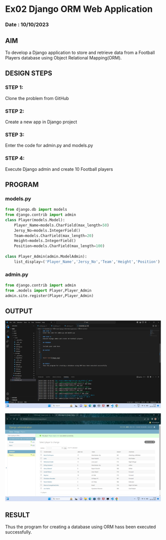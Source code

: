 # Ex02 Django ORM Web Application
### Date : 10/10/2023

## AIM
To develop a Django application to store and retrieve data from a Football Players database using Object Relational Mapping(ORM).

## DESIGN STEPS

### STEP 1:
Clone the problem from GitHub

### STEP 2:
Create a new app in Django project

### STEP 3:
Enter the code for admin.py and models.py

### STEP 4:
Execute Django admin and create 10 Football players

## PROGRAM

### models.py
```py
from django.db import models
from django.contrib import admin
class Player(models.Model):
    Player_Name=models.CharField(max_length=50)
    Jersy_No=models.IntegerField()
    Team=models.CharField(max_length=20)
    Height=models.IntegerField()
    Position=models.CharField(max_length=100)

class Player_Admin(admin.ModelAdmin):
    list_display=('Player_Name','Jersy_No','Team','Height','Position')

```

### admin.py
```py
from django.contrib import admin
from .models import Player,Player_Admin
admin.site.register(Player,Player_Admin)
```

## OUTPUT

![Alt text](image-1.png)

![Alt text](image.png)


## RESULT
Thus the program for creating a database using ORM hass been executed successfully.
